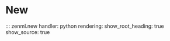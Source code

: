 # New

::: zenml.new
    handler: python
    rendering:
      show_root_heading: true
      show_source: true
